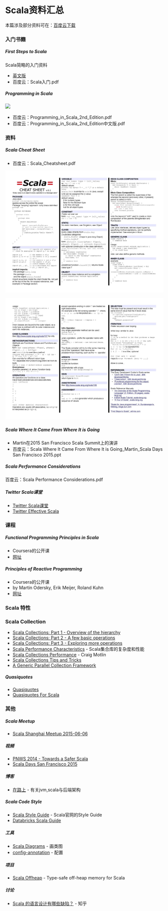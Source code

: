 # Scala资料汇总
本篇涉及部分资料可在：[百度云下载](http://pan.baidu.com/s/1ntswMqH#path=%252F%25E5%2585%25B1%25E4%25BA%25AB%25E8%25B5%2584%25E6%2596%2599%252FScala)

### 入门书籍
##### First Steps to Scala
Scala简略的入门资料
- [英文版](http://www.artima.com/scalazine/articles/steps.html)
- 百度云：Scala入门.pdf

##### Programming in Scala
![](http://img4.douban.com/lpic/s4683729.jpg)
- 百度云：Programming_in_Scala_2nd_Edition.pdf
- 百度云：Programming_in_Scala_2nd_Edition中文版.pdf

### 资料
##### Scala Cheat Sheet
- 百度云：Scala_Cheatsheet.pdf

![](/images/Scala_Cheatsheet_1.jpg)

![](/images/Scala_Cheatsheet_2.jpg)

##### Scala Where It Came From Where It is Going
- Martin在2015 San Francisco Scala Summit上的演讲
- 百度云：Scala Where It Came From Where It is Going_Martin_Scala Days San Francisco 2015.ppt

##### Scala Performance Considerations
百度云：Scala Performance Considerations.pdf

##### Twitter Scala课堂
- [Twitter Scala课堂](http://twitter.github.io/scala_school/zh_cn/index.html)
- [Twitter Effective Scala](http://twitter.github.io/effectivescala/index-cn.html)


### 课程
##### Functional Programming Principles in Scala
- Coursera的公开课
- [网址](https://www.coursera.org/course/progfun)

##### Principles of Reactive Programming
- Coursera的公开课
- by Martin Odersky, Erik Meijer, Roland Kuhn
- [网址](https://class.coursera.org/reactive-002/auth)

### Scala 特性
### Scala Collection
- [Scala Collections: Part 1 - Overview of the hierarchy](http://www.deadcoderising.com/scala-collections-the-basics/)
- [Scala Collections: Part 2 - A few basic operations](http://www.deadcoderising.com/scala-collections-part-2-operations/)
- [Scala Collections: Part 3 - Exploring more operations](http://www.deadcoderising.com/scala-collections-part-3-exploring-more-operations/)
- [Scala Performance Characteristics](http://www.scala-lang.org/docu/files/collections-api/collections_40.html) - Scala集合库的复杂度和性能
- [Scala Collections Performance](http://downloads.typesafe.com/website/presentations/ScalaDaysSF2015/T1_Motlin_Scala_Collections_Performance.pdf?_ga=1.159893949.1442272491.1426723766) - Craig Motlin
- [Scala Collections Tips and Tricks](https://pavelfatin.com/scala-collections-tips-and-tricks/)
- [A Generic Parallel Collection Framework](http://infoscience.epfl.ch/record/150220/files/pc.pdf)

##### Quasiquotes
- [Quasiquotes](http://docs.scala-lang.org/overviews/quasiquotes/intro.html)
- [Quasiquotes For Scala](http://infoscience.epfl.ch/record/185242/files/QuasiquotesForScala.pdf)


### 其他
##### Scala Meetup
- [Scala Shanghai Meetup 2015-06-06](https://github.com/CSUG/csug/tree/master/shanghai-2015-06-06)

##### 视频
- [PNWS 2014 - Towards a Safer Scala](https://www.youtube.com/watch?v=HEeB_eH326c)
- [Scala Days San Francisco 2015](https://www.parleys.com/channel/scala-days-san-francisco-2015)

##### 博客
- [在路上](http://hongjiang.info/scala/) - 有关jvm,scala与后端架构

##### Scala Code Style
- [Scala Style Guide](http://docs.scala-lang.org/style/) - Scala官网的Style Guide
- [Databricks Scala Guide](https://github.com/databricks/scala-style-guide)

##### 工具
- [Scala Diagrams](https://github.com/mikeyhu/scaladiagrams) - 画类图
- [config-annotation](https://github.com/wacai/config-annotation) - 配置

##### 项目
- [Scala Offheap](https://github.com/densh/scala-offheap) - Type-safe off-heap memory for Scala

##### 讨论
- [Scala 的语言设计有哪些缺陷？](http://www.zhihu.com/question/28573046) - 知乎
